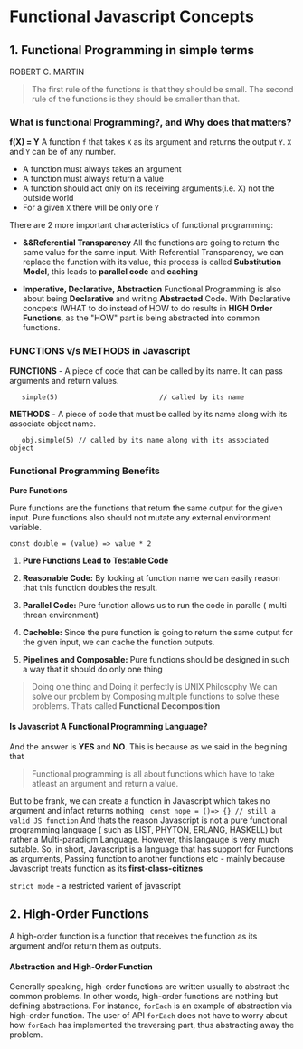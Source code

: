 # Functional Javascript Concepts


## 1. Functional Programming in simple terms

ROBERT C. MARTIN
> The first rule of the functions is that they should be small. The second rule of the functions is they should be smaller than that.



### What is functional Programming?, and Why does that matters?

**f(X) = Y**
A function ``f`` that takes ``X`` as its argument and returns the output ``Y``. ``X`` and ``Y`` can be of any number.

 - A function must always takes an argument
 - A function must always return a value
 - A function should act only on its receiving arguments(i.e. X) not the outside world
 - For a given ``X`` there will be only one ``Y``
 
 
 There are 2 more important characteristics of functional programming:

- **&&Referential Transparency**
 All the functions are going to return the same value for the same input. With Referential Transparency, we can replace the function with its value, 
 this process is called **Substitution Model**, this leads to **parallel code** and **caching**

- **Imperative, Declarative, Abstraction**
 Functional Programming is also about being **Declarative** and writing **Abstracted** Code. With Declarative concpets (WHAT to do instead of HOW to do 
 results in **HIGH Order Functions**, as the "HOW" part is being abstracted into common functions.



### FUNCTIONS v/s METHODS in Javascript

**FUNCTIONS** - A piece of code that can be called by its name. It can pass arguments and return values.
```const simple = (a) => {return a} // a simple function
   simple(5)                         // called by its name
```
**METHODS** - A piece of code that must be called by its name along with its associate object name.
```const obj = { simple : (a) => {return a} } 
   obj.simple(5) // called by its name along with its associated object 
```

### Functional Programming Benefits

**Pure Functions**

Pure functions are the functions that return the same output for the given input. Pure functions also should not mutate any external environment variable.

```const double = (value) => value * 2 ```

1. **Pure Functions Lead to Testable Code**

2. **Reasonable Code:** By looking at function name we can easily reason  that this function doubles the result.

3. **Parallel Code:** Pure function allows us to run the code in paralle ( multi threan environment)

4. **Cacheble:** Since the pure function is going to return the same output for the given input, we can cache the function outputs.

5. **Pipelines and Composable:** Pure functions should be designed in such a way that it should do only one thing
> Doing one thing and Doing it perfectly is UNIX Philosophy
We can solve our problem by Composing multiple functions to solve these problems. Thats called **Functional Decomposition**


#### Is Javascript A Functional Programming Language?
And the answer is **YES** and **NO**. This is because as we said in the begining that 
> Functional programming is all about functions which have to take atleast an argument and return a value.

But to be frank, we can create a function in Javascript which takes no argument and infact returns nothing
``` const nope = ()=> {} // still a valid JS function```
And thats the reason Javascript is not a pure functional programming language ( such as LIST, PHYTON, ERLANG, HASKELL) but rather a Multi-paradigm Language. 
However, this langauge is very much sutable. So, in short, Javascript is a language that has support for Functions as arguments, Passing function to
another functions etc - mainly because Javascript treats function as its **first-class-citiznes**


`strict mode` - a restricted varient of javascript



## 2. High-Order Functions

A high-order function is a function that receives the function as its argument and/or return them as outputs.

#### Abstraction and High-Order Function

Generally speaking, high-order functions are written usually to abstract the common problems. In other words, high-order functions are 
nothing but defining abstractions. For instance, `forEach` is an example of abstraction via high-order function. The user of API `forEach` does not have to worry about how `forEach` has implemented the traversing part, thus abstracting away the problem.



